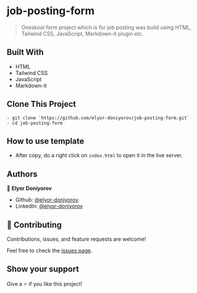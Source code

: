 # job-posting-form

> Oneskool form project which is for job posting was build using HTML, Tailwind CSS, JavaScript, Markdown-it plugin etc. 

## Built With

- HTML
- Tailwind CSS
- JavaScript
- Markdown-it


## Clone This Project
```
- git clone `https://github.com/elyor-doniyorov/job-posting-form.git`
- cd job-posting-form
```

## How to use template 

- After copy, do a right click on `index.html` to open it in the live server.


## Authors

👤 **Elyor Doniyorov**

- Github: [@elyor-doniyorov](https://github.com/elyor-doniyorov)
- LinkedIn: [@elyor-doniyorov](www.linkedin.com/in/elyor-doniyorov)


## 🤝 Contributing

Contributions, issues, and feature requests are welcome!

Feel free to check the [issues page](https://github.com/elyor-doniyorov/job-posting-form/issues/1).

## Show your support

Give a ⭐️ if you like this project!